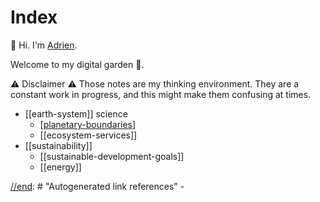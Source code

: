 # Index

👋 Hi. I'm [Adrien](https://adrien-perello.github.io/).

Welcome to my digital garden 🌱.

⚠️ Disclaimer ⚠️ Those notes are my thinking environment. They are a constant work in progress, and this might make them confusing at times.


- [[earth-system]] science
  - [[planetary-boundaries]]
  - [[ecosystem-services]]
- [[sustainability]]
  - [[sustainable-development-goals]]
  - [[energy]]

[//begin]: # "Autogenerated link references for markdown compatibility"
[planetary-boundaries]: notes/planetary-boundaries.md "Planetary Boundaries"
[//end]: # "Autogenerated link references"  - 


[//begin]: # "Autogenerated link references for markdown compatibility"
[planetary-boundaries]: notes/planetary-boundaries.md "Planetary Boundaries"
[//end]: # "Autogenerated link references"